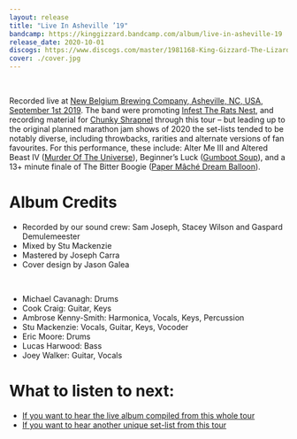 ```yaml
---
layout: release
title: "Live In Asheville ’19"
bandcamp: https://kinggizzard.bandcamp.com/album/live-in-asheville-19
release_date: 2020-10-01
discogs: https://www.discogs.com/master/1981168-King-Gizzard-The-Lizard-Wizard-Live-In-Asheville-19
cover: ./cover.jpg
---
```

<br>

Recorded live at [New Belgium Brewing Company, Asheville, NC, USA, September 1st 2019](/setlists/2019/09/01/new-belgium-brewing-company-asheville-nc). The band were promoting [Infest The Rats Nest](../infest-the-rats-nest), and recording material for [Chunky Shrapnel](../chunky-shrapnel) through this tour – but leading up to the original planned marathon jam shows of 2020 the set-lists tended to be notably diverse, including throwbacks, rarities and alternate versions of fan favourites. For this performance, these include: Alter Me III and Altered Beast IV ([Murder Of The Universe](../murder-of-the-universe)), Beginner’s Luck ([Gumboot Soup](../gumboot-soup)), and a 13+ minute finale of The Bitter Boogie ([Paper Mâché Dream Balloon](../paper-mache-dream-balloon)).

# Album Credits

* Recorded by our sound crew: Sam Joseph, Stacey Wilson and Gaspard Demulemeester
* Mixed by Stu Mackenzie
* Mastered by Joseph Carra
* Cover design by Jason Galea
<br>  
  
* Michael Cavanagh: Drums  
* Cook Craig: Guitar, Keys  
* Ambrose Kenny-Smith: Harmonica, Vocals, Keys, Percussion  
* Stu Mackenzie: Vocals, Guitar, Keys, Vocoder  
* Eric Moore: Drums  
* Lucas Harwood: Bass  
* Joey Walker: Guitar, Vocals  

# What to listen to next:

*   [If you want to hear the live album compiled from this whole tour](../chunky-shrapnel)
*   [If you want to hear another unique set-list from this tour](../live-in-brussels-2019)
